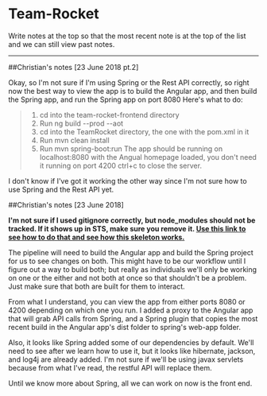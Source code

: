 # Team-Rocket
Write notes at the top so that the most recent note is at the top of the list and we can still view past notes.

----------------------------------------------------------------------------

##Christian's notes [23 June 2018 pt.2]

Okay, so I'm not sure if I'm using Spring or the Rest API correctly, so right now the best way to view the app is to build the Angular app, and then build the Spring app, and run the Spring app on port 8080
Here's what to do:
>1. cd into the team-rocket-frontend directory
>2. Run ng build --prod --aot
>3. cd into the TeamRocket directory, the one with the pom.xml in it
>4. Run mvn clean install
>5. Run mvn spring-boot:run
The app should be running on localhost:8080 with the Angual homepage loaded, you don't need it running on port 4200 ctrl+c to close the server.

I don't know if I've got it working the other way since I'm not sure how to use Spring and the Rest API yet.

##Christian's notes [23 June 2018]

**I'm not sure if I used gitignore correctly, but node_modules should not be tracked. If it shows up in STS, make sure you remove it. [Use this link to see how to do that and see how this skeleton works.](http://javasampleapproach.com/java-integration/integrate-angular-4-springboot-web-app-springtoolsuite)**

The pipeline will need to build the Angular app and build the Spring project for us to see changes on both. This might have to be our workflow until I figure out a way to build both; but really as individuals we'll only be working on one or the either and not both at once so that shouldn't be a problem. Just make sure that both are built for them to interact.

From what I understand, you can view the app from either ports 8080 or 4200 depending on which one you run. I added a proxy to the Angular app that will grab API calls from Spring, and a Spring plugin that copies the most recent build in the Angular app's dist folder to spring's web-app folder.

Also, it looks like Spring added some of our dependencies by default. We'll need to see after we learn how to use it, but it looks like hibernate, jackson, and log4j are already added. I'm not sure if we'll be using javax servlets because from what I've read, the restful API will replace them.

Until we know more about Spring, all we can work on now is the front end.